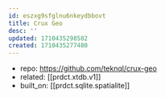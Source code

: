 ```yaml
---
id: eszxg9sfglnu6nkeydbbovt
title: Crux Geo
desc: ''
updated: 1710435298582
created: 1710435277480
---
```


- repo: https://github.com/teknql/crux-geo
- related: [[prdct.xtdb.v1]] 
- built_on: [[prdct.sqlite.spatialite]]